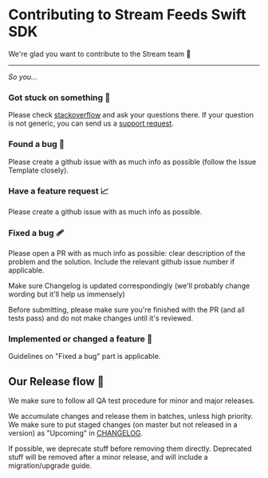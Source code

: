 # Contributing to Stream Feeds Swift SDK

We're glad you want to contribute to the Stream team 🎉

---

_So you..._

### Got stuck on something 💭

Please check [stackoverflow](https://stackoverflow.com/questions/tagged/getstream-io) and ask your questions there.
If your question is not generic, you can send us a [support request](https://getstream.io/support).

### Found a bug 🐞

Please create a github issue with as much info as possible (follow the Issue Template closely).

### Have a feature request 📈

Please create a github issue with as much info as possible.

### Fixed a bug 🩹

Please open a PR with as much info as possible: clear description of the problem and the solution.
Include the relevant github issue number if applicable. 

Make sure Changelog is updated correspondingly (we'll probably change wording but it'll help us immensely)

Before submitting, please make sure you're finished with the PR (and all tests pass) and do not make changes until it's reviewed.

### Implemented or changed a feature 🌈

Guidelines on "Fixed a bug" part is applicable.

## Our Release flow 🚀

We make sure to follow all QA test procedure for minor and major releases. 

We accumulate changes and release them in batches, unless high priority.
We make sure to put staged changes (on master but not released in a version) as "Upcoming" in [CHANGELOG](https://github.com/GetStream/stream-swift/blob/master/CHANGELOG.md).

If possible, we deprecate stuff before removing them directly. Deprecated stuff will be removed after a minor release, and will include a migration/upgrade guide.
